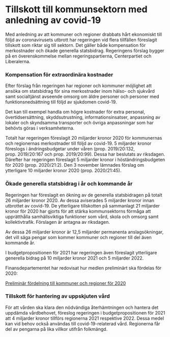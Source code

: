 # Tillskott till kommunsektorn med anledning av covid-19

Med anledning av att kommuner och regioner drabbats hårt ekonomiskt till följd av coronavirusets utbrott har regeringen vid flera tillfällen föreslagit tillskott som riktar sig till sektorn. Det gäller både kompensation för merkostnader och ökade generella statsbidrag. Regeringens förslag bygger på en överenskommelse mellan regeringspartierna, Centerpartiet och Liberalerna.


### Kompensation för extraordinära kostnader

Efter förslag från regeringen har regioner och kommuner möjlighet att ansöka om statsbidrag för sina merkostnader inom hälso\- och sjukvård samt socialtjänst avseende omsorg om äldre personer och personer med funktionsnedsättning till följd av sjukdomen covid\-19\.

Det kan till exempel handla om högre kostnader för extra personal, övertidsersättning, skyddsutrustning, informationsinsatser, anpassning av lokaler och skyndsamma transporter och övriga anpassningar som har behövts göras i verksamheterna.

Totalt har regeringen föreslagit 20 miljarder kronor 2020 för kommunernas och regionernas merkostnader till följd av covid\-19\. 5 miljarder kronor föreslogs i ändringsbudgetar under våren (prop. 2019/20:132, prop. 2019/20:167 och prop. 2019/20:99\). Dessa har beslutats av riksdagen. Därefter har regeringen föreslagit 5 miljarder kronor i höständringsbudgeten för 2020 (prop. 2020/21:2\). Den 3 november lämnades förslag om ytterligare 10 miljarder kronor 2020 (prop. 2020/21:45\).

### Ökade generella statsbidrag i år och kommande år

Regeringen har föreslagit en ökning av de generella statsbidragen på totalt 26 miljarder kronor 2020\. Av dessa aviserades 5 miljarder kronor innan utbrottet av covid\-19\. De ytterligare tillskotten på sammanlagt 21 miljarder kronor för 2020 har gjorts för att stärka kommunsektorns förmåga att upprätthålla samhällsviktiga funktioner som vård, skola och omsorg samt kollektivtrafik. Förslagen är antagna av riksdagen.

Av dessa 26 miljarder kronor är 12,5 miljarder permanenta anslagsökningar, det vill säga pengar som kommer kommuner och regioner till del även kommande år.

I budgetpropositionen för 2021 har regeringen även föreslagit ytterligare generella bidrag på 10 miljarder kronor 2021 och 5 miljarder 2022\.

Finansdepartementet har redovisat hur medlen preliminärt ska fördelas för 2020:

[Preliminär fördelning till kommuner och regioner för 2020](/artiklar/2020/05/preliminar-fordelning-av-tillskott-till-kommuner-och-regioner-for-2020/)

### Tillskott för hantering av uppskjuten vård

För att vården ska klara den nödvändiga återhämtningen och hantera det uppdämda vårdbehovet, föreslog regeringen i budgetpropositionen för 2021 att 4 miljarder kronor tillförs regionerna 2021 respektive 2022\. Dessa medel kan vid behov också användas till covid\-19\-relaterad vård. Regionerna får del av pengarna på lika villkor utifrån folkmängd.
